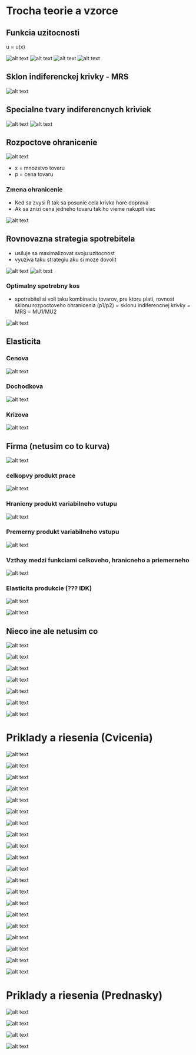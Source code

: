 # Trocha teorie a vzorce

## Funkcia uzitocnosti
u = u(x)

![alt text](images/image-51.png)
![alt text](images/image-52.png)
![alt text](images/image-53.png)
![alt text](images/image-54.png)
## Sklon indiferenckej krivky - MRS

![alt text](images/image-55.png)

## Specialne tvary indiferencnych kriviek

![alt text](images/image-56.png)
![alt text](images/image-57.png)

## Rozpoctove ohranicenie

![alt text](images/image-58.png)

- x = mnozstvo tovaru
- p = cena tovaru

### Zmena ohranicenie
- Ked sa zvysi R tak sa posunie cela krivka hore doprava
- Ak sa znizi cena jedneho tovaru tak ho vieme nakupit viac 

![alt text](images/image-59.png)


## Rovnovazna strategia spotrebitela
- usiluje sa maximalizovat svoju uzitocnost
- vyuziva taku strategiu aku si moze dovolit

![alt text](images/image-60.png)
![alt text](images/image-61.png)

### Optimalny spotrebny kos
- spotrebitel si voli taku kombinaciu tovarov, pre ktoru plati, rovnost sklonu rozpoctoveho ohranicenia (p1/p2) = sklonu indiferencnej krivky = MRS = MU1/MU2

![alt text](images/image-62.png)

## Elasticita
### Cenova
![alt text](images/image-70.png)

### Dochodkova
![alt text](images/image-71.png)

### Krizova
![alt text](images/image-72.png)

## Firma (netusim co to kurva)
![alt text](images/image-73.png)

### celkopvy produkt prace

![alt text](images/image-74.png)

### Hranicny produkt variabilneho vstupu

![alt text](images/image-75.png)

### Premerny produkt variabilneho vstupu

![alt text](images/image-76.png)

### Vzthay medzi funkciami celkoveho, hranicneho a priemerneho

![alt text](images/image-77.png)

### Elasticita produkcie (??? IDK)

![alt text](images/image-78.png)

![alt text](images/image-79.png)

## Nieco ine ale netusim co 

![alt text](images/image-85.png)

![alt text](images/image-86.png)

![alt text](images/image-87.png)

![alt text](images/image-88.png)

![alt text](images/image-89.png)

![alt text](images/image-90.png)

![alt text](images/image-91.png)

# Priklady a riesenia (Cvicenia)

![alt text](images/image-104.png)

![alt text](images/image-64.png)

![alt text](images/image-95.png)

![alt text](images/image-65.png)

![alt text](images/image-66.png)

![alt text](images/image-67.png)

![alt text](images/image-68.png)

![alt text](images/image-69.png)

![alt text](images/image-99.png)

![alt text](images/image-80.png)

![alt text](images/image-96.png)

![alt text](images/image-81.png)

![alt text](images/image-97.png)

![alt text](images/image-98.png)

![alt text](images/image-82.png)

![alt text](images/image-100.png)

![alt text](images/image-83.png)

![alt text](images/image-101.png)

![alt text](images/image-84.png)

![alt text](images/image-102.png)

# Priklady a riesenia (Prednasky)

![alt text](images/image-92.png)

![alt text](images/image-103.png)

![alt text](images/image-93.png)

![alt text](images/image-94.png)